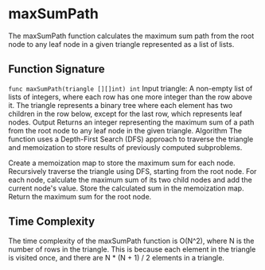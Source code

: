 # maxSumPath
The maxSumPath function calculates the maximum sum path from the root node to any leaf node in a given triangle represented as a list of lists.

## Function Signature

<code>func maxSumPath(triangle [][]int) int</code>
Input
triangle: A non-empty list of lists of integers, where each row has one more integer than the row above it. The triangle represents a binary tree where each element has two children in the row below, except for the last row, which represents leaf nodes.
Output
Returns an integer representing the maximum sum of a path from the root node to any leaf node in the given triangle.
Algorithm
The function uses a Depth-First Search (DFS) approach to traverse the triangle and memoization to store results of previously computed subproblems.

Create a memoization map to store the maximum sum for each node.
Recursively traverse the triangle using DFS, starting from the root node.
For each node, calculate the maximum sum of its two child nodes and add the current node's value.
Store the calculated sum in the memoization map.
Return the maximum sum for the root node.

## Time Complexity
The time complexity of the maxSumPath function is O(N^2), where N is the number of rows in the triangle. This is because each element in the triangle is visited once, and there are N * (N + 1) / 2 elements in a triangle.
